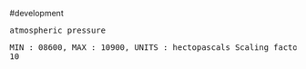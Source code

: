 
#development 

<pre class="code>
  $ sudo apt-get install maven2
  $ sudo apt-get insatll eclipse
    # all test must bepassed
  $ mvn test
</pre>


the data is downloaded from ncdc.
we use two attributes to get skyline tuples.

a attribute is 

###air temperature 
MIN : -0932, MAX :  + 0618, Unit : Degrees Celsius
Scaling factor : 10

### atmospheric pressure
MIN : 08600, MAX : 10900, UNITS : hectopascals
Scaling factor : 10


